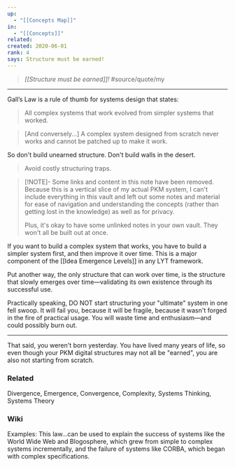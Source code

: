 ```yaml
---
up:
  - "[[Concepts Map]]"
in:
  - "[[Concepts]]"
related: 
created: 2020-06-01
rank: 4
says: Structure must be earned!
---
```


> *[[Structure must be earned]]!* #source/quote/my 

---
Gall’s Law is a rule of thumb for systems design that states: 

> All complex systems that work evolved from simpler systems that worked. 

> [And conversely...] A complex system designed from scratch never works and cannot be patched up to make it work. 

So don't build unearned structure. Don't build walls in the desert. 

> Avoid costly structuring traps.

> [!NOTE]- Some links and content in this note have been removed.
> Because this is a vertical slice of my actual PKM system, I can't include everything in this vault and left out some notes and material for ease of navigation and understanding the concepts (rather than getting lost in the knowledge) as well as for privacy. 
>  
> Plus, it's okay to have some unlinked notes in your own vault. They won't all be built out at once.

If you want to build a complex system that works, you have to build a simpler system first, and then improve it over time. This is a major component of the [[Idea Emergence Levels]] in any LYT framework.

Put another way, the only structure that can work over time, is the structure that slowly emerges over time—validating its own existence through its successful use. 

Practically speaking, DO NOT start structuring your "ultimate" system in one fell swoop. It will fail you, because it will be fragile, because it wasn't forged in the fire of practical usage. You will waste time and enthusiasm—and could possibly burn out. 

---
That said, you weren't born yesterday. You have lived many years of life, so even though your PKM digital structures may not all be "earned", you are also not starting from scratch.

### Related
Divergence, Emergence, Convergence, Complexity, Systems Thinking, Systems Theory

### Wiki
Examples: This law...can be used to explain the success of systems like the World Wide Web and Blogosphere, which grew from simple to complex systems incrementally, and the failure of systems like CORBA, which began with complex specifications. 


